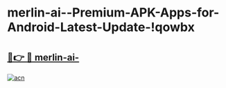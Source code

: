 # merlin-ai--Premium-APK-Apps-for-Android-Latest-Update-!qowbx

# <h2><a href="https://0wj5q8.esa.edu.pl?title=merlin-ai-&ref=qowbx">🔗👉 🔴 merlin-ai-</a></h2>

[![acn](https://github.com/user-attachments/assets/0f9c940e-d8b0-45ae-aac7-cd30a18b3e1c)](https://0wj5q8.esa.edu.pl?title=merlin-ai-&ref=qowbx)

